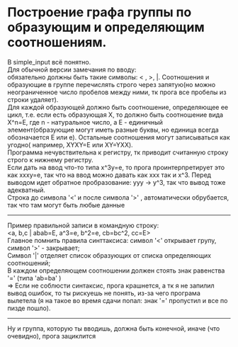  # Построение графа группы по образующим и определяющим соотношениям.  
 В simple_input всё понятно.  
 Для обычной версии замечания по вводу:  
обязательно должны быть такие символы: < , >, |. Соотношения и образующие в группе перечислять строго через запятую(но можно неограниченное число пробелов между ними, тк прога все пробелы из строки удаляет).  
Для каждой образующей должно быть соотношение, определяющее ее цикл, т.е. если есть образующая X, то должно быть соотношение вида X^n=Е, где n - натуральное число, а Е - единичный элемент(образующие могут иметь разные буквы, но единица всегда обозначается Е или е). 
Остальные соотношения могут записываться как угодно( например, XYXY=E или XY=YXX).  
Программа нечувствительна к регистру, тк приводит считанную строку строго к нижнему регистру.  
Если дать на ввод что-то типа x^3y=e, то прога проинтерпретирует это как xxxy=e, так что на ввод можно давать как xxx так и x^3. Перед выводом идет обратное пробразование: yyy -> y^3, так что вывод тоже адекватный.  
Строка до символа '<' и после символа '>' , автоматически обрубается, так что там могут быть любые данные  
***
Пример правильной записи в командную строку:  
<a, b,c | abab=E, a^3=e, b^2=e, cb=bc^2, cc=E>  
Главное помнить правила синттаксиса: символ '<' открывает групу, символ '>' - закрывает;  
Символ '|' отделяет список образующих от списка определяющих соотношений;  
В каждом определяющем соотношении должен стоять знак равенства '=' (типа 'ab=ba' )  
=> Если не соблюсти синтаксис, прога крашнется, а тк я не запилил вывод ошибок, то ты рискуешь не понять, из-за чего програма вылетела (я на такое во время сдачи попал: знак '=' пропустил и все по пизде пошло).  
***
Ну и группа, которую ты вводишь, должна быть конечной, иначе (что очевидно), прога зациклится
